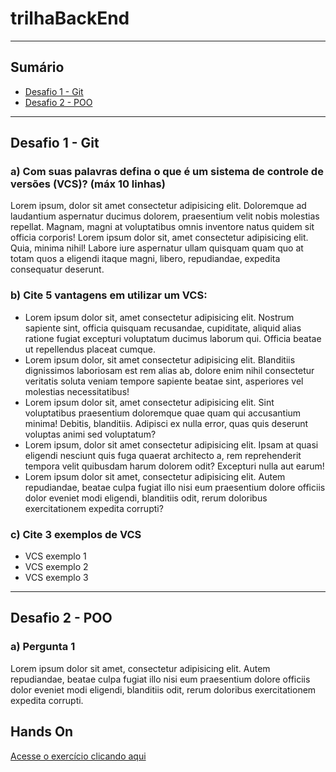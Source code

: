 # trilhaBackEnd

----

## Sumário

- [Desafio 1 - Git](#desafio-1---git)
- [Desafio 2 - POO](#desafio-2---poo)

----

## Desafio 1 - Git

### a) Com suas palavras defina o que é um sistema de controle de versões (VCS)? (máx 10 linhas)

Lorem ipsum, dolor sit amet consectetur adipisicing elit.
Doloremque ad laudantium aspernatur ducimus dolorem, praesentium velit nobis molestias repellat.
Magnam, magni at voluptatibus omnis inventore natus quidem sit officia corporis! Lorem ipsum dolor sit,
amet consectetur adipisicing elit. Quia, minima nihil! Labore iure aspernatur ullam quisquam quam quo at
totam quos a eligendi itaque magni, libero, repudiandae, expedita consequatur deserunt.


### b) Cite 5 vantagens em utilizar um VCS:

- Lorem ipsum dolor sit, amet consectetur adipisicing elit. Nostrum sapiente sint,
officia quisquam recusandae, cupiditate, aliquid alias ratione fugiat excepturi voluptatum ducimus
laborum qui. Officia beatae ut repellendus placeat cumque.
- Lorem ipsum dolor, sit amet consectetur adipisicing elit.
Blanditiis dignissimos laboriosam est rem alias ab, dolore enim nihil consectetur veritatis soluta veniam
tempore sapiente beatae sint, asperiores vel molestias necessitatibus!
- Lorem ipsum dolor sit, amet consectetur adipisicing elit. Sint voluptatibus praesentium doloremque quae 
quam qui accusantium minima! Debitis, blanditiis. Adipisci ex nulla error, quas quis deserunt voluptas animi 
sed voluptatum?
- Lorem ipsum, dolor sit amet consectetur adipisicing elit. Ipsam at quasi eligendi nesciunt quis fuga 
quaerat architecto a, rem reprehenderit tempora velit quibusdam harum dolorem odit? Excepturi 
nulla aut earum!
- Lorem ipsum dolor sit amet, consectetur adipisicing elit. Autem repudiandae, beatae culpa 
fugiat illo nisi eum praesentium dolore officiis dolor eveniet modi eligendi, blanditiis odit, 
rerum doloribus exercitationem expedita corrupti?


### c) Cite 3 exemplos de VCS

- VCS exemplo 1
- VCS exemplo 2
- VCS exemplo 3

----

## Desafio 2 - POO

### a) Pergunta 1
Lorem ipsum dolor sit amet, consectetur adipisicing elit. Autem repudiandae, beatae culpa 
fugiat illo nisi eum praesentium dolore officiis dolor eveniet modi eligendi, blanditiis odit, 
rerum doloribus exercitationem expedita corrupti.

## Hands On
[Acesse o exercício clicando aqui](https://github.com/AlexsanderCDambros/trilhaBackEnd/blob/main/src/main/java/trilha/back/finances/FinancesApplication.java)
